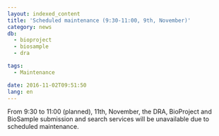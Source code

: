 ```yaml
---
layout: indexed_content
title: 'Scheduled maintenance (9:30-11:00, 9th, November)'
category: news
db:
  - bioproject
  - biosample
  - dra

tags:
  - Maintenance

date: 2016-11-02T09:51:50
lang: en
---
```


From 9:30 to 11:00 (planned), 11th, November, the DRA, BioProject and BioSample submission and search services will be unavailable due to scheduled maintenance.
